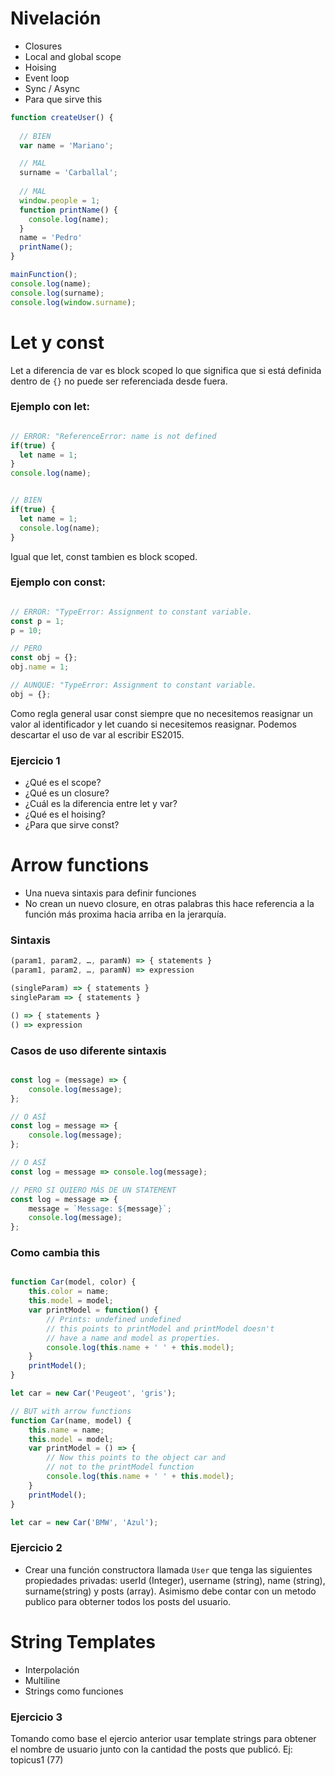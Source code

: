 Nivelación
==========
- Closures
- Local and global scope
- Hoising
- Event loop
- Sync / Async
- Para que sirve this

```javascript
function createUser() {
  
  // BIEN
  var name = 'Mariano';

  // MAL
  surname = 'Carballal';
  
  // MAL
  window.people = 1;
  function printName() {
    console.log(name);
  }
  name = 'Pedro'
  printName();
}

mainFunction();
console.log(name);
console.log(surname);
console.log(window.surname);
```


Let y const
=================
Let a diferencia de var es block scoped lo que significa que si está definida dentro de `{}` no puede ser referenciada desde fuera.

### Ejemplo con let:
```javascript

// ERROR: "ReferenceError: name is not defined
if(true) {
  let name = 1;
}
console.log(name);


// BIEN
if(true) {
  let name = 1;
  console.log(name);
}
```

Igual que let, const tambien es block scoped. 

### Ejemplo con const:
```javascript

// ERROR: "TypeError: Assignment to constant variable.
const p = 1;
p = 10;

// PERO 
const obj = {};
obj.name = 1;

// AUNQUE: "TypeError: Assignment to constant variable.
obj = {};
```

Como regla general usar const siempre que no necesitemos reasignar un valor al identificador y let cuando si necesitemos reasignar. Podemos descartar el uso de var al escribir ES2015.

### Ejercicio 1
- ¿Qué es el scope?
- ¿Qué es un closure?
- ¿Cuál es la diferencia entre let y var?
- ¿Qué es el hoising?
- ¿Para que sirve const?

Arrow functions
====================================================================
- Una nueva sintaxis para definir funciones
- No crean un nuevo closure, en otras palabras this hace referencia a la función más proxima hacia arriba en la jerarquía.

### Sintaxis
```javascript
(param1, param2, …, paramN) => { statements }
(param1, param2, …, paramN) => expression

(singleParam) => { statements }
singleParam => { statements }

() => { statements }
() => expression
```

### Casos de uso diferente sintaxis

```javascript

const log = (message) => {
    console.log(message);
};

// O ASÍ
const log = message => {
    console.log(message);
};

// O ASÍ
const log = message => console.log(message);

// PERO SI QUIERO MÁS DE UN STATEMENT
const log = message => {
    message = `Message: ${message}`;
    console.log(message);
};
```

### Como cambia this
```javascript

function Car(model, color) {
    this.color = name;
    this.model = model;
    var printModel = function() {
        // Prints: undefined undefined
        // this points to printModel and printModel doesn't
        // have a name and model as properties.
        console.log(this.name + ' ' + this.model);
    }
    printModel();
}

let car = new Car('Peugeot', 'gris');

// BUT with arrow functions
function Car(name, model) {
    this.name = name;
    this.model = model;
    var printModel = () => {
        // Now this points to the object car and 
        // not to the printModel function
        console.log(this.name + ' ' + this.model);
    }
    printModel();
}

let car = new Car('BMW', 'Azul');
```

### Ejercicio 2
- Crear una función constructora llamada `User` que tenga las siguientes propiedades privadas: userId (Integer), username (string), name (string), surname(string) y posts (array). Asimismo debe contar con un metodo publico para obterner todos los posts del usuario.

String Templates
====================================================================
- Interpolación
- Multiline
- Strings como funciones

### Ejercicio 3
Tomando como base el ejercio anterior usar template strings para obtener el nombre de usuario junto con la cantidad the posts que publicó. Ej: topicus1 (77)
